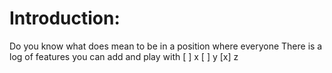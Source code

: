 # Introduction:
Do you know what does mean to be in a position where everyone 
There is a log of features you can add and play with 
[ ] x
[ ] y
[x] z
